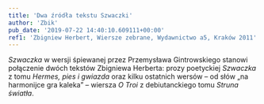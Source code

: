 ```yaml
---
title: 'Dwa źródła tekstu Szwaczki'
author: 'Zbik'
pub_date: '2019-07-22 14:40:10.609111+00:00'
ref1: 'Zbigniew Herbert, Wiersze zebrane, Wydawnictwo a5, Kraków 2011'
---
```


_Szwaczka_ w wersji śpiewanej przez Przemysława Gintrowskiego stanowi połączenie dwóch tekstów Zbigniewa Herberta: prozy poetyckiej _Szwaczka_ z tomu _Hermes, pies i gwiazda_ oraz kilku ostatnich wersów – od słów „na harmonijce gra kaleka” – wiersza _O Troi_ z debiutanckiego tomu _Struna światła_.